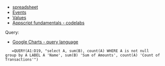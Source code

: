 
* [spreadsheet](https://developers.google.com/apps-script/reference/spreadsheet/spreadsheet-app#getactive)
* [Events](https://developers.google.com/apps-script/guides/triggers/events)
* [Values](https://developers.google.com/sheets/api/guides/values)
* [Appscript fundamentals - codelabs](https://developers.google.com/apps-script/quickstart/fundamentals-codelabs)



Query:

* [Google Charts - query language](https://developers.google.com/chart/interactive/docs/querylanguage)

```
   =QUERY(A1:D19, "select A, sum(B), count(A) WHERE A is not null group by A LABEL A 'Name', sum(B) 'Sum of Amounts', count(A) 'Count of Transactions'")
```
